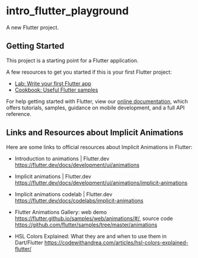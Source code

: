 # intro_flutter_playground

A new Flutter project.

## Getting Started

This project is a starting point for a Flutter application.

A few resources to get you started if this is your first Flutter project:

- [Lab: Write your first Flutter app](https://flutter.dev/docs/get-started/codelab)
- [Cookbook: Useful Flutter samples](https://flutter.dev/docs/cookbook)

For help getting started with Flutter, view our
[online documentation](https://flutter.dev/docs), which offers tutorials,
samples, guidance on mobile development, and a full API reference.

## Links and Resources about Implicit Animations

Here are some links to official resources about Implicit Animations in Flutter:

- Introduction to animations | Flutter.dev
<https://flutter.dev/docs/development/ui/animations>

- Implicit animations | Flutter.dev
<https://flutter.dev/docs/development/ui/animations/implicit-animations>
- Implicit animations codelab | Flutter.dev
<https://flutter.dev/docs/codelabs/implicit-animations>
- Flutter Animations Gallery: web demo
<https://flutter.github.io/samples/web/animations/#/>,
source code
<https://github.com/flutter/samples/tree/master/animations>
- HSL Colors Explained: What they are and when to use them in Dart/Flutter
<https://codewithandrea.com/articles/hsl-colors-explained-flutter/>
